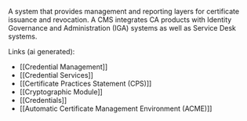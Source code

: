 A system that provides management and reporting layers for certificate issuance and revocation. A CMS integrates CA products with Identity Governance and Administration (IGA) systems as well as Service Desk systems.

Links (ai generated):
 - [[Credential Management]]
 - [[Credential Services]]
 - [[Certificate Practices Statement (CPS)]]
 - [[Cryptographic Module]]
 - [[Credentials]]
 - [[Automatic Certificate Management Environment (ACME)]]
